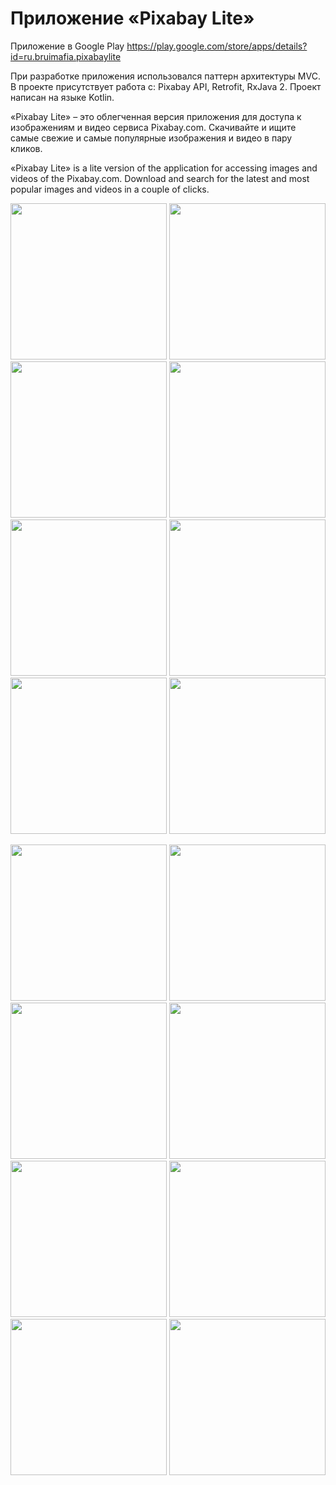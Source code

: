 # Приложение «Pixabay Lite»
Приложение в Google Play https://play.google.com/store/apps/details?id=ru.bruimafia.pixabaylite

При разработке приложения использовался паттерн архитектуры MVC. В проекте присутствует работа с: Pixabay API, Retrofit, RxJava 2. Проект написан на языке Kotlin.

«Pixabay Lite» – это облегченная версия приложения для доступа к изображениям и видео сервиса Pixabay.com. Скачивайте и ищите самые свежие и самые популярные изображения и видео в пару кликов.

«Pixabay Lite» is a lite version of the application for accessing images and videos of the Pixabay.com. Download and search for the latest and most popular images and videos in a couple of clicks.

<img src="/design/Pixabay Lite (rus) AppMockUp Screenshots/Google Pixel 3 XL (1480x2960)/Google Pixel 3 XL Screenshot 1.png" width="250"> <img src="/design/Pixabay Lite (rus) AppMockUp Screenshots/Google Pixel 3 XL (1480x2960)/Google Pixel 3 XL Screenshot 2.png" width="250"> <img src="/design/Pixabay Lite (rus) AppMockUp Screenshots/Google Pixel 3 XL (1480x2960)/Google Pixel 3 XL Screenshot 3.png" width="250"> <img src="/design/Pixabay Lite (rus) AppMockUp Screenshots/Google Pixel 3 XL (1480x2960)/Google Pixel 3 XL Screenshot 4.png" width="250"> <img src="/design/Pixabay Lite (rus) AppMockUp Screenshots/Google Pixel 3 XL (1480x2960)/Google Pixel 3 XL Screenshot 5.png" width="250"> <img src="/design/Pixabay Lite (rus) AppMockUp Screenshots/Google Pixel 3 XL (1480x2960)/Google Pixel 3 XL Screenshot 6.png" width="250"> <img src="/design/Pixabay Lite (rus) AppMockUp Screenshots/Google Pixel 3 XL (1480x2960)/Google Pixel 3 XL Screenshot 7.png" width="250"> <img src="/design/Pixabay Lite (rus) AppMockUp Screenshots/Google Pixel 3 XL (1480x2960)/Google Pixel 3 XL Screenshot 8.png" width="250">

<img src="/design/Pixabay Lite (eng) AppMockUp Screenshots/Google Pixel 3 XL (1480x2960)/Google Pixel 3 XL Screenshot 1.png" width="250"> <img src="/design/Pixabay Lite (eng) AppMockUp Screenshots/Google Pixel 3 XL (1480x2960)/Google Pixel 3 XL Screenshot 2.png" width="250"> <img src="/design/Pixabay Lite (eng) AppMockUp Screenshots/Google Pixel 3 XL (1480x2960)/Google Pixel 3 XL Screenshot 3.png" width="250"> <img src="/design/Pixabay Lite (eng) AppMockUp Screenshots/Google Pixel 3 XL (1480x2960)/Google Pixel 3 XL Screenshot 4.png" width="250"> <img src="/design/Pixabay Lite (eng) AppMockUp Screenshots/Google Pixel 3 XL (1480x2960)/Google Pixel 3 XL Screenshot 5.png" width="250"> <img src="/design/Pixabay Lite (eng) AppMockUp Screenshots/Google Pixel 3 XL (1480x2960)/Google Pixel 3 XL Screenshot 6.png" width="250"> <img src="/design/Pixabay Lite (eng) AppMockUp Screenshots/Google Pixel 3 XL (1480x2960)/Google Pixel 3 XL Screenshot 7.png" width="250"> <img src="/design/Pixabay Lite (eng) AppMockUp Screenshots/Google Pixel 3 XL (1480x2960)/Google Pixel 3 XL Screenshot 8.png" width="250">
